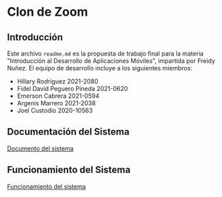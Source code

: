 # Clon de Zoom

## Introducción
Este archivo `readme.md` es la propuesta de trabajo final para la materia "Introducción al Desarrollo de Aplicaciones Móviles", impartida por Freidy Nuñez. El equipo de desarrollo incluye a los siguientes miembros:

- Hillary Rodriguez 2021-2080
- Fidel David Peguero Pineda 2021-0620
- Emerson Cabrera 2021-0594
- Argenis Marrero 2021-2038
- Joel Custodio 2020-10563

## Documentación del Sistema
[Documento del sistema](https://drive.google.com/file/d/1Ay1-FwtXdNjWebpakgU1r4D25iFdATQq/view?usp=sharing)

## Funcionamiento del Sistema
[Funcionamiento del sistema](https://drive.google.com/file/d/1IVo2ler6dCOMgYGePvVmRlem-xLF937N/view?usp=sharing)

